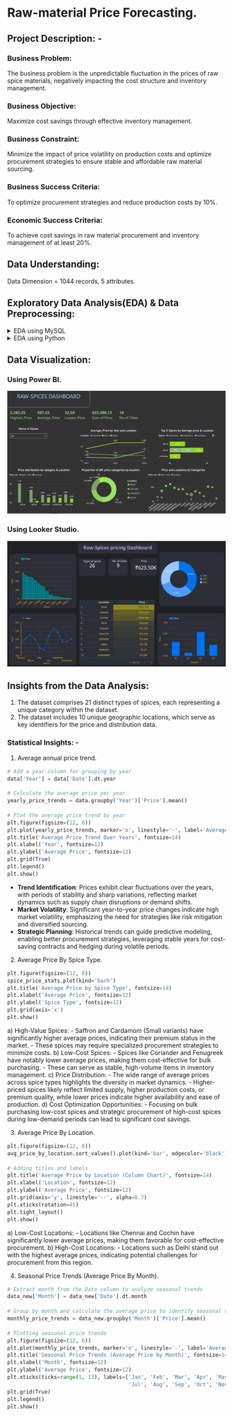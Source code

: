 # Raw-material Price Forecasting.

## Project Description: -
### Business Problem:
The business problem is the unpredictable fluctuation in the prices of raw spice materials, negatively impacting the cost structure and inventory management.
### Business Objective: 
Maximize cost savings through effective inventory management.
### Business Constraint: 
Minimize the impact of price volatility on production costs and optimize procurement strategies to ensure stable and affordable raw material sourcing.
### Business Success Criteria: 
To optimize procurement strategies and reduce production costs by 10%.
### Economic Success Criteria: 
To achieve cost savings in raw material procurement and inventory management of at least 20%.

## Data Understanding:
Data Dimension = 1044 records, 5 attributes.

## Exploratory Data Analysis(EDA) & Data Preprocessing:

<details>
  <summary>EDA using MySQL</summary>
  
  ```SQL
CREATE DATABASE IF NOT EXISTS Forecasting_db;
USE Forecasting_db;

#TRUNCATE TABLE Spices;
DROP TABLE IF EXISTS spices;

select Price from Spices oRDER BY Price DESC limit 5;


CREATE TABLE IF NOT EXISTS spices (
month_yr VARCHAR(20) NOT NULL,
spices VARCHAR(30) NOT NULL,
Location VARCHAR(20) NOT NULL,
Grade VARCHAR(10) NOT NULL,
Price FLOAT NOT NULL
);

select * from spices;

# to find number of blank values for Grade and Location column #
select count(*) from spices where Price = '';    
select count(*) from spices WHERE Grade = '';
select count(*) from spices WHERE Location = '';
select count(*) from spices WHERE month_yr = '';
select count(*) from spices WHERE spices = '';

-- Dropping unnecessary columns --
ALTER TABLE Spices
DROP COLUMN Grade;

select distinct(count(*)) from spices_data
where Location = 'India';

select count(distinct(spices)) from spices_data;

# number of outliers present in Price column #
SELECT 
    COUNT(*) AS outlier_count
FROM 
    Spices
WHERE 
    Price < (SELECT percentile_cont(0.25) WITHIN GROUP (ORDER BY Price) FROM Spices) - (1.5 * (SELECT percentile_cont(0.75) WITHIN GROUP (ORDER BY Price) FROM Spices) - (SELECT percentile_cont(0.25) WITHIN GROUP (ORDER BY Price) FROM Spices))
    OR Price > (SELECT percentile_cont(0.75) WITHIN GROUP (ORDER BY Price) FROM Spices) + (1.5 * (SELECT percentile_cont(0.75) WITHIN GROUP (ORDER BY Price) FROM Spices) - (SELECT percentile_cont(0.25) WITHIN GROUP (ORDER BY Price) FROM Spices));


                  #-- 1st Moment business decision --#
-- MEAN --
SELECT avg(Price) AS Average_Price FROM spices;


-- MEDIAN--
WITH cte AS (
    SELECT Price,
           ROW_NUMBER() OVER (ORDER BY Price) AS row_num,
           COUNT(*) OVER () AS total_count
    FROM spices
)
SELECT AVG(Price) AS median_Price
FROM cte
WHERE row_num IN (FLOOR((total_count + 1) / 2), CEIL((total_count + 1) / 2));

-- MODE --
# Modal price #
with cte as( select *, count(Price) over(partition by Price) 
as ranked  from Spices)

select distinct(Price) from cte 
where ranked=(select max(ranked) from cte);

-- Modal year --
with cte as( select *, count(right(month_yr, 2)) over(partition by month_yr) 
as ranked  from Spices)

select distinct(right(month_yr, 2)) from cte 
where ranked=(select max(ranked) from cte);

-- Modal month and year --
SELECT month_yr AS mode_value, COUNT(*) AS frequency
FROM spices GROUP BY month_yr
ORDER BY frequency DESC LIMIT 1;

# Most-frequent Location-
SELECT Location AS mode_value, COUNT(*) AS frequency
FROM spices GROUP BY Location
ORDER BY frequency DESC
LIMIT 1;

                        #- 2nd Moment Business Decision --#
                        
-- Standard Deviation --
select round((stddev(Price)), 4) AS std_Price FROM Spices;

-- Range --
select round(MAX(Price) - MIN(Price), 4) as price_range FROM Spices;

-- Variance --
select ROUND((variance(Price)), 4) as price_variance from spices;


                      #-- 3rd Moment Business Decision --#
-- Skewness --
SELECT
(
SUM(POWER(Price- (SELECT AVG(Price) FROM Spices), 3)) /
(COUNT(*) * POWER((SELECT STDDEV(Price) FROM Spices), 3))
) AS skewness

FROM Spices;      

                    #-- 4th Moment Business Decision --#
-- Kurtosis --
SELECT
(
(SUM(POWER(Price- (SELECT AVG(Price) FROM Spices), 4)) /
(COUNT(*) * POWER((SELECT STDDEV(Price) FROM Spices), 4))) - 3
) AS kurtosis
FROM Spices;

                  #- Duplicate Handling -#
-- counting the duplicates --                  
SELECT Price, COUNT(*) as duplicate_count
FROM Spices
GROUP BY Price
HAVING COUNT(*) > 1;

SELECT spices, COUNT(*) AS duplicate_count
FROM Spices
GROUP BY spices HAVING COUNT(*) < 30;

SELECT Location, count(*) AS duplicate_count
from Spices
GROUP BY Location HAVING count(*) > 1;


set sql_safe_updates = 0;

-- dropping the duplicates --
DELETE FROM Spices
WHERE spices IN (
    SELECT spices
    FROM (
        SELECT spices, COUNT(*) AS cnt
        FROM (
            SELECT * FROM Spices
        ) AS inner_query
        GROUP BY spices
        HAVING cnt < 30
    ) AS subquery
);

                        #-- Outlier Treatment --#
-- Inter-Quartile Range method --
-- Viewing the outlier values in Price column
WITH orderedList AS (
    SELECT Price, ROW_NUMBER() OVER (ORDER BY Price) AS row_n
    FROM Spices
),
iqr AS (
    SELECT
        Price,
        q3_value AS q_three,
        q1_value AS q_one,
        q3_value - q1_value AS outlier_range
    FROM orderedList
    JOIN (SELECT Price AS q3_value FROM orderedList WHERE row_n = FLOOR((SELECT COUNT(*) FROM Spices) * 0.75)) q3 ON 1=1
    JOIN (SELECT Price AS q1_value FROM orderedList WHERE row_n = FLOOR((SELECT COUNT(*) FROM Spices) * 0.25)) q1 ON 1=1
)
SELECT Price AS outlier_value
FROM iqr
WHERE Price >= q_three + outlier_range
   OR Price <= q_one - outlier_range;

-- using Z-score --
select spices,
(Price - avg(Price) OVER()) / STDDEV(Price) over() AS Z_score
FROM Spices;

-- obtaining extreme outliers (less/more than 3 standard deviations)--
select * from (
select spices,
(Price - avg(Price) OVER()) / STDDEV(Price) over() AS Z_score
FROM Spices) AS extreme_outliers
WHERE Z_score > 2.576 OR Z_score < -2.576;

select count(*) from (
select spices,
(Price - avg(Price) OVER()) / STDDEV(Price) over() AS Z_score
FROM Spices) AS extreme_outliers
WHERE Z_score > 2.576 OR Z_score < -2.576;

-- outliers beyond two standard deviation range --
select count(*) from (
select spices,
(Price - avg(Price) OVER()) / STDDEV(Price) over() AS Z_score
FROM Spices) AS 2stdev_outliers
WHERE Z_score > 1.960 OR Z_score < -1.960;

-- outliers byond one standard deviation range --
select count(*) from (
select spices,
(Price - avg(Price) OVER()) / STDDEV(Price) over() AS Z_score
FROM Spices) AS stdev_outliers
WHERE Z_score > 1.645 OR Z_score < -1.645;


select count(*) from Spices;
                         
                         #-- Zero & Near-Zero Variance --#
SELECT
VARIANCE(month_yr) AS v1,
VARIANCE(spices) AS v2,
VARIANCE(Location) AS v3,
VARIANCE(Grade) AS v4,
VARIANCE(Price) AS v5
FROM Spices;        


                            #-- Missing values --#                 
SET SQL_SAFE_UPDATES = 0;

-- Imputing missing values with Mode--
SELECT Grade
FROM Spices
WHERE Grade IS NOT NULL
GROUP BY Grade
ORDER BY count(*) DESC LIMIT 1
INTO @mode_value;

UPDATE Spices
SET Grade = @mode_value
WHERE Grade = '';

SELECT * FROM Spices;


-- Median imputation (Price column) --
SELECT (WITH cte AS (
    SELECT Price,
           ROW_NUMBER() OVER (ORDER BY Price) AS row_num,
           COUNT(*) OVER () AS total_count
    FROM Spices
)
SELECT AVG(Price) AS median_value
FROM cte
WHERE row_num IN (FLOOR((total_count + 1) / 2), CEIL((total_count + 1) / 2)))
FROM Spices
ORDER BY cte.median_value DESC LIMIT 1
INTO @median_price;
     
                            #-- Discretization --#
-- Price column --
SELECT
month_yr,
spices,
Location,
Price,
CASE
WHEN Price < 100 THEN 'Low'
WHEN Price >= 100 AND Price < 150 THEN 'Medium'
WHEN Price >= 150 THEN 'High'
ELSE 'Unknown'
END AS Price_group
FROM Spices;

							#- Normalization/min-max scaling -#
select * from Spices;
CREATE TABLE Spices_scaled AS
SELECT
month_yr,
spices,
Location,
Grade,
Price,
(Price - min_Price) / (max_Price - min_Price) AS scaled_Price
FROM (
SELECT
Month_yr,
spices,
Location,
Grade,
Price,
(SELECT MIN(Price) FROM Spices) AS min_Price,
(SELECT MAX(Price) FROM Spices) AS max_Price
FROM Spices
) AS scaled_data;

select * from Spices_scaled;


									#- Standardization -#
CREATE TABLE Spices_standardized AS 
SELECT month_yr, spices, Location, Grade, Price,
(Price - mean_price / stdd_price) AS std_Price
FROM (
SELECT month_yr, spices, Location, Grade, Price, (select avg(Price) FROM Spices) AS mean_price, (select stddev(Price) FROM Spices)
AS stdd_price FROM Spices
) 
AS standardized_data;

select * from Spices_standardized;
			
# DQL #
DELETE FROM Spices WHERE Location IS NULL;

select distinct(spices) FROM Spices;

DELETE FROM Spices WHERE month_yr IS NULL;


 #-  computing statistical measures for each Price at different locations -#
SELECT 
    spices,
    Location,
    AVG(Price) AS mean,
    MAX(Price) - MIN(Price) AS `range`,
    STDDEV(Price) AS standard_deviation,
    VARIANCE(Price) AS variance,
(
SUM(POWER(Price- (SELECT AVG(Price) FROM Spices), 3)) /
(COUNT(*) * POWER((SELECT STDDEV(Price) FROM Spices), 3))
) AS skewness,
(
(SUM(POWER(Price- (SELECT AVG(Price) FROM Spices), 4)) /
(COUNT(*) * POWER((SELECT STDDEV(Price) FROM Spices), 4))) - 3
) AS kurtosis
FROM 
    Spices
GROUP BY 
    spices, Location;

SELECT * FROM spices_data;

ALTER TABLE spices_data ADD date DATE;
set sql_safe_updates = 0;
UPDATE spices_data SET date = STR_TO_DATE(Mon_Year, '%d-%m-%Y');
```
</details>
<details>
  <summary>EDA using Python</summary>
	
  ```Python
import numpy as np
import matplotlib.pyplot as plt
import pandas as pd
df = pd.read_csv(r"C:\Users\mital\Documents\Project-1 (Spices price forecasting) files\ind_spices1.csv")
help(df.duplicated)


# % of missing values present in Grade column-
total_rows = len(data)
null_count = data['Grade'].isna().sum()
missing_percentage = (null_count/total_rows) * 100;

print(f"Percentage of missing values in 'Grade': {missing_percentage:.2f}%")


# percentage of missing values present in Location column-
null_count = data['Location'].isna().sum()
missing_percentage = (null_count/total_rows)*100
print(f"Percentage of missing values in Location : {missing_percentage:.2f}%")


# dropping the Grade column #
data.drop(columns=['Grade'], inplace=True)

data.info()
data.describe()



                """ First Moment Business Decision """
# Evaluation of average Price #
data.Price.mean()                

# Evaluation of median Price #
data.Price.median()


# Evaluation of most-frequent Price #
data.Price.mode() 

# Evaluation of most-frequent spice #
data.Spices.mode()

# Evaluation of most-frequent Month-year #
data.Mon_Year.mode()

# Evaluation of most-frequent Location #
data.Location.mode()



            """ Second Moment Business Decision """
# Evaluation of range in Price #            
range = max(data.Price) - min(data.Price)
range            

# Evaluation of variance in Price #
data.Price.var()

# Evaluation of Standard Deviation in Price #
data.Price.std()



            """ Third Moment Business Decision """
# Evaluation of Skewness in Price column #
data.Price.skew()



            """ Fourth Moment Business Decision """
# Evaluation of Kurtosis in Price column #
data.Price.kurt()




                " Pre-processing of data"
data.dtypes

# removal of duplicates from the rows #
data = df.drop_duplicates(keep = False)
duplicate = df.duplicated()


# looking for outliers in Price column #
import seaborn as sns
sns.boxplot(data.Price)

sns.histplot(data['Price_replaced'], kde=True)


# detection of outliers(finding limits for Price based on IQR)
IQR = data['Price'].quantile(0.75) - data['Price'].quantile(0.25)
lower_limit = data['Price'].quantile(0.25) - 1.5*IQR
upper_limit = data['Price'].quantile(0.75) + 1.5*IQR

# flagging the outliers #
outliers_df = np.where(data.Price > upper_limit, True, np.where(data.Price < lower_limit, True, False))


# Replacing the outlier values with the upper and lower limits #
data['Price_replaced'] = pd.DataFrame(np.where(data['Price'] > upper_limit, upper_limit, np.where(data['Price'] < lower_limit, lower_limit, data['Price'])))

sns.boxplot(data.Price_replaced)



# Discretization of Price column #
data['Price_new'] = pd.cut(data['Price_replaced'], bins = [min(data['Price_replaced']), data['Price_replaced'].quantile(0.25), data['Price_replaced'].mean(), max(data['Price_replaced'])],
                           labels = ["low", "medium", "high"])

# replacing nan values #
median_val = data['Price'].median()

data['Price'].fillna(median_val, inplace = True)

average_val = data['Price_replaced'].mean()
data['Price_replaced'].fillna(average_val, inplace = True)


# check for count of NAN values in each column #
data.isna().sum()

# imputation of missing values #
from sklearn.impute import SimpleImputer

mode_imputer = SimpleImputer(missing_values=np.nan, strategy='most_frequent')
data.Price_new = pd.DataFrame(mode_imputer.fit_transform(data[['Price_new']]))
data.Location = pd.DataFrame(mode_imputer.fit_transform(data[['Location']]))

                 #----- Transformation -----#
import scipy.stats as stats
import pylab

# checking whether Price column is normally distributed
stats.probplot(data.Price_replaced, dist = 'norm', plot = pylab)    

#  Function Transformation
import numpy as np           
stats.probplot(np.log(data.Price_replaced), dist = 'norm', plot = pylab)       

# Power Transformation
# (a) Box-cox Transformation-
import matplotlib.pyplot as plt
import seaborn as sns

fitted_data, fitted_lambda = stats.boxcox(data.Price_replaced)

# creating axes to draw plots
fig, ax = plt.subplots(1, 2)

# Plotting the original data (non-normal) and fitted data (normal)
sns.histplot(data["Price_replaced"], kde = True, stat = "density", kde_kws = dict(cut=3))

sns.histplot(fitted_data, kde = True, stat = "density", kde_kws = dict(cut=3))

# adding legends to the subplots
plt.legend(loc = "upper right")

# rescaling the subplots
fig.set_figheight(5)
fig.set_figwidth(10)

print(f"Lambda value used for Transformation: {fitted_lambda}")

# Transformed data
prob = stats.probplot(fitted_data, dist = stats.norm, plot = pylab)


# (b) Yeo-Johnson Transformation - 
from feature_engine import transformation

# Set up the variable transformer
tf = transformation.YeoJohnsonTransformer(variables = 'Price_replaced')

data_tf = tf.fit_transform(data)

# Transformed data
prob = stats.probplot(data_tf.Price_replaced, dist = stats.norm, plot = pylab)                              

                    #---- Encoding categorical data ----#
import pandas as pd

data_new = pd.get_dummies(data)
data_new_1 = pd.get_dummies(data, drop_first = True)

from sklearn.preprocessing import OneHotEncoder
enc = OneHotEncoder()
enc_df = pd.DataFrame(enc.fit_transform(data.iloc[:, 1:4]).toarray())

                    #----- Normalisation -----#
def norm_func(i):
    x = (i-i.min())/(i.max()-i.min())
    return(x)

data['Price_norm'] = norm_func(data['Price_replaced'])

# pushing the data into MySQL 
from sqlalchemy import create_engine
engine = create_engine('mysql+pymysql://root:password@Localhost/Forecasting_db')
data.to_sql('spices_data', con=engine, if_exists='replace', index=False)
```
</details>

## Data Visualization:

### Using Power BI.
![Alt text](https://github.com/Subham1702/Raw-material-Spices-Price-Forecasting/raw/main/Screenshot%20(328).png)

### Using Looker Studio.
![Alt text](https://github.com/Subham1702/Raw-material-Spices-Price-Forecasting/raw/main/IMG-20240408-WA0001.jpg)

## Insights from the Data Analysis:
1) The dataset comprises 21 distinct types of spices, each representing a unique category within the dataset.
2) The dataset includes 10 unique geographic locations, which serve as key identifiers for the price and distribution data.

### Statistical Insights: -
1) Average annual price trend.
```Python
# Add a year column for grouping by year
data['Year'] = data['Date'].dt.year

# Calculate the average price per year
yearly_price_trends = data.groupby('Year')['Price'].mean()

# Plot the average price trend by year
plt.figure(figsize=(12, 6))
plt.plot(yearly_price_trends, marker='o', linestyle='-', label='Average Price')
plt.title('Average Price Trend Over Years', fontsize=14)
plt.xlabel('Year', fontsize=12)
plt.ylabel('Average Price', fontsize=12)
plt.grid(True)
plt.legend()
plt.show()	
```
- **Trend Identification**: Prices exhibit clear fluctuations over the years, with periods of stability and sharp variations, reflecting market dynamics such as supply chain disruptions or demand shifts.
- **Market Volatility**: Significant year-to-year price changes indicate high market volatility, emphasizing the need for strategies like risk mitigation and diversified sourcing.
- **Strategic Planning**: Historical trends can guide predictive modeling, enabling better procurement strategies, leveraging stable years for cost-saving contracts and hedging during volatile periods.

2) Average Price By Spice Type.
```Python
plt.figure(figsize=(12, 8))
spice_price_stats.plot(kind='barh')
plt.title('Average Price by Spice Type', fontsize=14)
plt.xlabel('Average Price', fontsize=12)
plt.ylabel('Spice Type', fontsize=12)
plt.grid(axis='x')
plt.show()	
```
 a) High-Value Spices:
	 - Saffron and Cardamom (Small variants) have significantly higher average prices, indicating their premium status in the market.
	 - These spices may require specialized procurement strategies to minimize costs.
 b) Low-Cost Spices:
	 - Spices like Coriander and Fenugreek have notably lower average prices, making them cost-effective for bulk purchasing.
	 - These can serve as stable, high-volume items in inventory management.
 c) Price Distribution:
	 - The wide range of average prices across spice types highlights the diversity in market dynamics.
	 - Higher-priced spices likely reflect limited supply, higher production costs, or premium quality, while lower prices indicate higher availability and ease of production.
 d) Cost Optimization Opportunities:
	 - Focusing on bulk purchasing low-cost spices and strategic procurement of high-cost spices during low-demand periods can lead to significant cost savings.
 
3) Average Price By Location.
```Python
plt.figure(figsize=(12, 8))
avg_price_by_location.sort_values().plot(kind='bar', edgecolor='black')

# Adding titles and labels
plt.title('Average Price by Location (Column Chart)', fontsize=14)
plt.xlabel('Location', fontsize=12)
plt.ylabel('Average Price', fontsize=12)
plt.grid(axis='y', linestyle='--', alpha=0.7)
plt.xticks(rotation=45)
plt.tight_layout()
plt.show()	
```
a) Low-Cost Locations:
	 - Locations like Chennai and Cochin have significantly lower average prices, making them favorable for cost-effective procurement.
b) High-Cost Locations:
	 - Locations such as Delhi stand out with the highest average prices, indicating potential challenges for procurement from this region.

4) Seasonal Price Trends (Average Price By Month).
```Python
# Extract month from the Date column to analyze seasonal trends
data_new['Month'] = data_new['Date'].dt.month

# Group by month and calculate the average price to identify seasonal trends
monthly_price_trends = data_new.groupby('Month')['Price'].mean()

# Plotting seasonal price trends
plt.figure(figsize=(12, 6))
plt.plot(monthly_price_trends, marker='o', linestyle='-', label='Average Price')
plt.title('Seasonal Price Trends (Average Price by Month)', fontsize=14)
plt.xlabel('Month', fontsize=12)
plt.ylabel('Average Price', fontsize=12)
plt.xticks(ticks=range(1, 13), labels=['Jan', 'Feb', 'Mar', 'Apr', 'May', 'Jun', 
                                       'Jul', 'Aug', 'Sep', 'Oct', 'Nov', 'Dec'])
plt.grid(True)
plt.legend()
plt.show()
```
  
